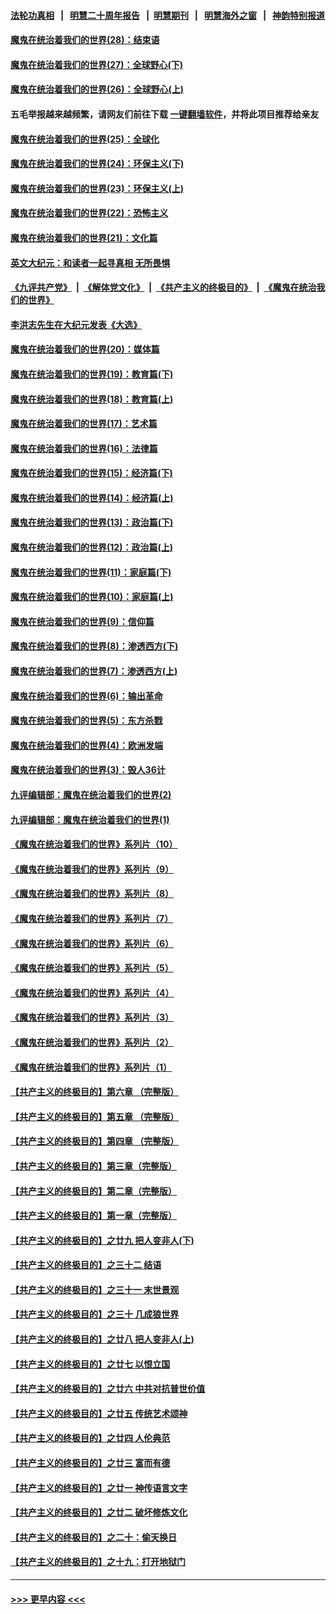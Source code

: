#### [法轮功真相](https://github.com/gfw-breaker/truth/blob/master/README.md?t=0) &nbsp;&nbsp;|&nbsp;&nbsp; [明慧二十周年报告](https://github.com/gfw-breaker/mh-reports/blob/master/README.md?t=0) &nbsp;&nbsp;|&nbsp;&nbsp;[明慧期刊](https://github.com/gfw-breaker/mh-qikan) &nbsp;&nbsp;|&nbsp;&nbsp; [明慧海外之窗](https://github.com/gfw-breaker/mh-news/blob/master/README.md?t=0) &nbsp;&nbsp;|&nbsp;&nbsp; [神韵特别报道](https://github.com/gfw-breaker/mh-news/blob/master/shenyun.md?t=0)
#### [魔鬼在统治着我们的世界(28)：结束语](../pages/nsc422/n10936246.md?t=07081701) 
#### [魔鬼在统治着我们的世界(27)：全球野心(下)](../pages/nsc422/n10928319.md?t=07081701) 
#### [魔鬼在统治着我们的世界(26)：全球野心(上)](../pages/nsc422/n10900318.md?t=07081701) 
#### 五毛举报越来越频繁，请网友们前往下载 [一键翻墙软件](https://github.com/gfw-breaker/ssr-accounts)，并将此项目推荐给亲友
#### [魔鬼在统治着我们的世界(25)：全球化](../pages/nsc422/n10788205.md?t=07081701) 
#### [魔鬼在统治着我们的世界(24)：环保主义(下)](../pages/nsc422/n10695307.md?t=07081701) 
#### [魔鬼在统治着我们的世界(23)：环保主义(上)](../pages/nsc422/n10688613.md?t=07081701) 
#### [魔鬼在统治着我们的世界(22)：恐怖主义](../pages/nsc422/n10614727.md?t=07081701) 
#### [魔鬼在统治着我们的世界(21)：文化篇](../pages/nsc422/n10597706.md?t=07081701) 
#### [英文大纪元：和读者一起寻真相 无所畏惧](../pages/nsc422/n12542027.md?t=07081701) 
#### [《九评共产党》](https://github.com/begood0513/9ping.md/blob/master/README.md) &nbsp;|&nbsp; [《解体党文化》](../../../../jtdwh.md/blob/master/README.md)  &nbsp;|&nbsp; [《共产主义的终极目的》](../../../../gczydzjmd.md/blob/master/README.md) &nbsp;|&nbsp; [《魔鬼在统治我们的世界》](../../../../mgztzwmdsj.md/blob/master/README.md) 
#### [李洪志先生在大纪元发表《大选》](../pages/nsc422/n12534746.md?t=07081701) 
#### [魔鬼在统治着我们的世界(20)：媒体篇](../pages/nsc422/n10586579.md?t=07081701) 
#### [魔鬼在统治着我们的世界(19)：教育篇(下)](../pages/nsc422/n10564808.md?t=07081701) 
#### [魔鬼在统治着我们的世界(18)：教育篇(上)](../pages/nsc422/n10526970.md?t=07081701) 
#### [魔鬼在统治着我们的世界(17)：艺术篇](../pages/nsc422/n10499093.md?t=07081701) 
#### [魔鬼在统治着我们的世界(16)：法律篇](../pages/nsc422/n10485969.md?t=07081701) 
#### [魔鬼在统治着我们的世界(15)：经济篇(下)](../pages/nsc422/n10469975.md?t=07081701) 
#### [魔鬼在统治着我们的世界(14)：经济篇(上)](../pages/nsc422/n10457370.md?t=07081701) 
#### [魔鬼在统治着我们的世界(13)：政治篇(下)](../pages/nsc422/n10448270.md?t=07081701) 
#### [魔鬼在统治着我们的世界(12)：政治篇(上)](../pages/nsc422/n10444576.md?t=07081701) 
#### [魔鬼在统治着我们的世界(11)：家庭篇(下)](../pages/nsc422/n10440961.md?t=07081701) 
#### [魔鬼在统治着我们的世界(10)：家庭篇(上)](../pages/nsc422/n10435448.md?t=07081701) 
#### [魔鬼在统治着我们的世界(9)：信仰篇](../pages/nsc422/n10432159.md?t=07081701) 
#### [魔鬼在统治着我们的世界(8)：渗透西方(下)](../pages/nsc422/n10429603.md?t=07081701) 
#### [魔鬼在统治着我们的世界(7)：渗透西方(上)](../pages/nsc422/n10426013.md?t=07081701) 
#### [魔鬼在统治着我们的世界(6)：输出革命](../pages/nsc422/n10421536.md?t=07081701) 
#### [魔鬼在统治着我们的世界(5)：东方杀戮](../pages/nsc422/n10417707.md?t=07081701) 
#### [魔鬼在统治着我们的世界(4)：欧洲发端](../pages/nsc422/n10414890.md?t=07081701) 
#### [魔鬼在统治着我们的世界(3)：毁人36计](../pages/nsc422/n10411583.md?t=07081701) 
#### [九评编辑部：魔鬼在统治着我们的世界(2)](../pages/nsc422/n10410036.md?t=07081701) 
#### [九评编辑部：魔鬼在统治着我们的世界(1)](../pages/nsc422/n10406825.md?t=07081701) 
#### [《魔鬼在统治着我们的世界》系列片（10）](../pages/nsc422/n12292670.md?t=07081701) 
#### [《魔鬼在统治着我们的世界》系列片（9）](../pages/nsc422/n12290859.md?t=07081701) 
#### [《魔鬼在统治着我们的世界》系列片（8）](../pages/nsc422/n12287445.md?t=07081701) 
#### [《魔鬼在统治着我们的世界》系列片（7）](../pages/nsc422/n12283425.md?t=07081701) 
#### [《魔鬼在统治着我们的世界》系列片（6）](../pages/nsc422/n12282314.md?t=07081701) 
#### [《魔鬼在统治着我们的世界》系列片（5）](../pages/nsc422/n12281419.md?t=07081701) 
#### [《魔鬼在统治着我们的世界》系列片（4）](../pages/nsc422/n12274024.md?t=07081701) 
#### [《魔鬼在统治着我们的世界》系列片（3）](../pages/nsc422/n12271322.md?t=07081701) 
#### [《魔鬼在统治着我们的世界》系列片（2）](../pages/nsc422/n12269049.md?t=07081701) 
#### [《魔鬼在统治着我们的世界》系列片（1）](../pages/nsc422/n12267575.md?t=07081701) 
#### [【共产主义的终极目的】第六章 （完整版）](../pages/nsc422/n11428913.md?t=07081701) 
#### [【共产主义的终极目的】第五章 （完整版）](../pages/nsc422/n11428912.md?t=07081701) 
#### [【共产主义的终极目的】第四章 （完整版）](../pages/nsc422/n11428907.md?t=07081701) 
#### [【共产主义的终极目的】第三章（完整版）](../pages/nsc422/n11428848.md?t=07081701) 
#### [【共产主义的终极目的】第二章（完整版）](../pages/nsc422/n11428831.md?t=07081701) 
#### [【共产主义的终极目的】第一章（完整版）](../pages/nsc422/n11417651.md?t=07081701) 
#### [【共产主义的终极目的】之廿九 把人变非人(下)](../pages/nsc422/n11344140.md?t=07081701) 
#### [【共产主义的终极目的】之三十二 结语](../pages/nsc422/n11360535.md?t=07081701) 
#### [【共产主义的终极目的】之三十一 末世景观](../pages/nsc422/n11351129.md?t=07081701) 
#### [【共产主义的终极目的】之三十 几成狼世界](../pages/nsc422/n11348280.md?t=07081701) 
#### [【共产主义的终极目的】之廿八 把人变非人(上)](../pages/nsc422/n11340492.md?t=07081701) 
#### [【共产主义的终极目的】之廿七 以恨立国](../pages/nsc422/n11336944.md?t=07081701) 
#### [【共产主义的终极目的】之廿六 中共对抗普世价值](../pages/nsc422/n11324785.md?t=07081701) 
#### [【共产主义的终极目的】之廿五 传统艺术颂神](../pages/nsc422/n11296396.md?t=07081701) 
#### [【共产主义的终极目的】之廿四 人伦典范](../pages/nsc422/n11296397.md?t=07081701) 
#### [【共产主义的终极目的】之廿三 富而有德](../pages/nsc422/n11283598.md?t=07081701) 
#### [【共产主义的终极目的】之廿一 神传语言文字](../pages/nsc422/n11263265.md?t=07081701) 
#### [【共产主义的终极目的】之廿二 破坏修炼文化](../pages/nsc422/n11245728.md?t=07081701) 
#### [【共产主义的终极目的】之二十：偷天换日](../pages/nsc422/n11238846.md?t=07081701) 
#### [【共产主义的终极目的】之十九：打开地狱门](../pages/nsc422/n11206376.md?t=07081701) 

----
#### [ >>> 更早内容 <<< ](../indexes/nsc422-earlier.md)
